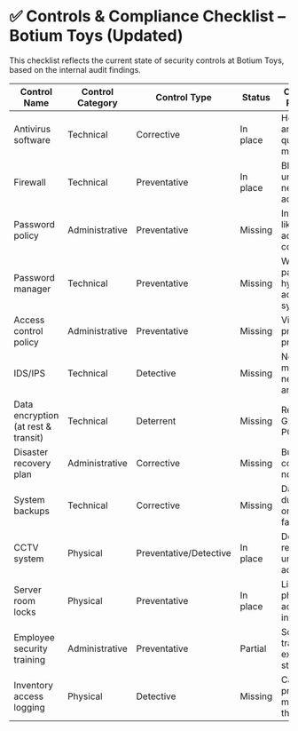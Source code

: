 # ✅ Controls & Compliance Checklist – Botium Toys (Updated)

This checklist reflects the current state of security controls at Botium Toys, based on the internal audit findings.

| Control Name                        | Control Category | Control Type     | Status             | Compliance Risk / Note                              |
|------------------------------------|------------------|------------------|--------------------|------------------------------------------------------|
| Antivirus software                 | Technical        | Corrective       | In place           | Helps detect and quarantine malware                 |
| Firewall                           | Technical        | Preventative     | In place           | Blocks unauthorized network access                  |
| Password policy                    | Administrative   | Preventative     | Missing            | Increases likelihood of account compromise          |
| Password manager                   | Technical        | Preventative     | Missing            | Weak password hygiene across systems                |
| Access control policy              | Administrative   | Preventative     | Missing            | Violates least privilege principles                 |
| IDS/IPS                            | Technical        | Detective        | Missing            | No monitoring of network anomalies                  |
| Data encryption (at rest & transit)| Technical        | Deterrent        | Missing            | Required by GDPR and PCI DSS                        |
| Disaster recovery plan             | Administrative   | Corrective       | Missing            | Business continuity not ensured                     |
| System backups                     | Technical        | Corrective       | Missing            | Data loss risk during attack or system failure      |
| CCTV system                        | Physical         | Preventative/Detective | In place    | Deters and records unauthorized access             |
| Server room locks                 | Physical         | Preventative     | In place           | Limits physical access to infrastructure            |
| Employee security training         | Administrative   | Preventative     | Partial            | Some training exists but not standardized           |
| Inventory access logging           | Physical         | Detective        | Missing            | Cannot track product movement or theft              |
